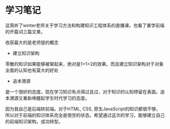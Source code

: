 # 学习笔记

这周听了winter老师关于学习方法和构建知识工程体系的直播课。也看了重学前端的开篇词三篇文章。

收获最大的是老师提的概念
- 建立知识架构

零散的知识如果能够被窜起来，绝对是1+1>2的效果。而且建立知识架构对于对象全面的认知也有莫大的好处

- 追本溯源

是一个很好的态度。现在学习知识有点得过且过，对于知识的认知停留在表面。追本溯源又重新唤醒起学生时代学习的态度。

因为我自己是后端转前端。对于HTML, CSS, 原生JavaScript的知识都很不够，所以对于前端的知识体系完全是很空的状态。希望通过这次的学习，能够建立自己的前端知识架构，成功转型。

